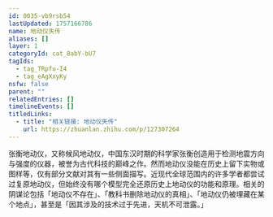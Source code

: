 ```yaml
---
id: 0035-vb9rsb54
lastUpdated: 1757166786
name: 地动仪失传
aliases: []
layer: 1
categoryId: cat_8abY-bU7
tagIds:
  - tag_TRpfu-I4
  - tag_eAgXxyKy
nsfw: false
parent: ""
relatedEntries: []
timelineEvents: []
titledLinks:
  - title: "相关链接: 地动仪失传"
    url: https://zhuanlan.zhihu.com/p/127307264
---
```


张衡地动仪，又称候风地动仪，中国东汉时期的科学家张衡创造用于检测地震方向与强度的仪器，被誉为古代科技的巅峰之作。然而地动仪没能在历史上留下实物或图样等，仅有部分文献对其有一些侧面描写。近现代全球范围内的许多学者都尝试过复原地动仪，但始终没有哪个模型完全还原历史上地动仪的功能和原理。相关的阴谋论包括「地动仪不存在」、「教科书删除地动仪的真相」、「地动仪仍被埋藏在某个地点」，甚至是「因其涉及的技术过于先进，天机不可泄露。」